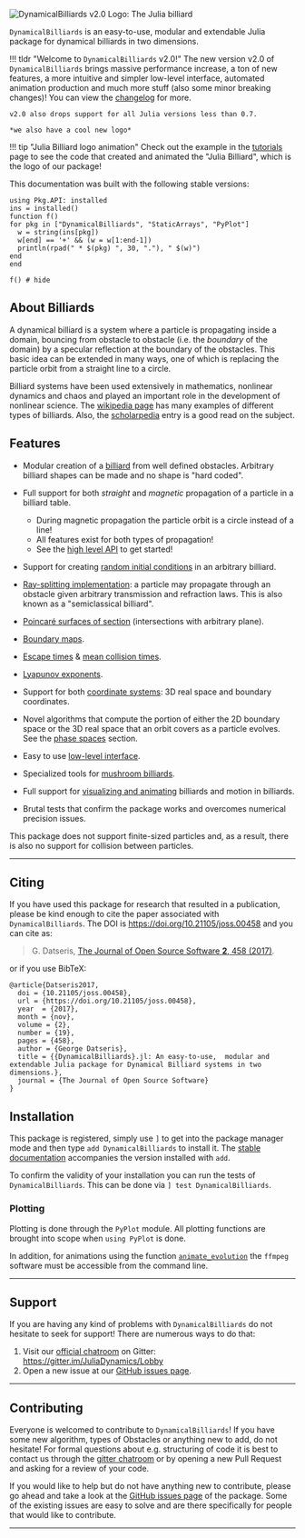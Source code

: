 ![DynamicalBilliards v2.0 Logo: The Julia billiard](https://github.com/JuliaDynamics/Tutorials-and-Resources/blob/master/billiard_animations/DynamicalBilliards_logo_animated.gif?raw=true)

`DynamicalBilliards` is an easy-to-use, modular and extendable Julia package for
dynamical billiards in two dimensions.

!!! tldr "Welcome to `DynamicalBilliards` v2.0!"
    The new version v2.0 of `DynamicalBilliards` brings massive performance increase, a ton of new features, a more intuitive and simpler low-level interface, automated animation production and much more stuff (also some minor breaking changes)!
    You can view the [changelog](https://github.com/JuliaDynamics/DynamicalBilliards.jl/blob/master/CHANGELOG.md) for more.

    v2.0 also drops support for all Julia versions less than 0.7.

    *we also have a cool new logo*

!!! tip "Julia Billiard logo animation"
    Check out the example in the [tutorials](tutorials/examples/#julia-logo-billiard) page to see the code that created and animated the "Julia Billiard", which is
    the logo of our package!

This documentation was built with the following stable versions:
```@setup versions
using Pkg.API: installed
ins = installed()
function f()
for pkg in ["DynamicalBilliards", "StaticArrays", "PyPlot"]
  w = string(ins[pkg])
  w[end] == '+' && (w = w[1:end-1])
  println(rpad(" * $(pkg) ", 30, "."), " $(w)")
end
end
```
```@example versions
f() # hide
```

## About Billiards

A dynamical billiard is a system where a particle is propagating inside a domain,
bouncing from obstacle to obstacle (i.e. the *boundary* of the domain) by a specular reflection at the boundary of the obstacles. This basic idea can be extended in many ways, one of which is replacing the particle orbit from a straight line to a circle.

Billiard systems have been used extensively in mathematics, nonlinear dynamics and chaos and played an important role in the development of nonlinear science.
The [wikipedia page](https://en.wikipedia.org/wiki/Dynamical_billiards) has many examples of different types of billiards. Also, the [scholarpedia](http://www.scholarpedia.org/article/Dynamical_billiards) entry is a good read on the subject.

## Features

* Modular creation of a [billiard](basic/high_level/#billiard) from well defined obstacles. Arbitrary billiard shapes can be made and no shape is "hard coded".
* Full support for both *straight*  and *magnetic* propagation of a particle in a billiard table.
  * During magnetic propagation the particle orbit is a circle instead of a line!
  * All features exist for both types of propagation!
  * See the [high level API](basic/high_level) to get started!

* Support for creating [random initial conditions](basic/high_level/#random-initial-conditions) in an arbitrary
  billiard.
* [Ray-splitting implementation](ray-splitting): a particle may propagate
  through an obstacle given arbitrary transmission and refraction
  laws. This is also known as a "semiclassical billiard".
* [Poincaré surfaces of section](high_level/#poincare-sections) (intersections with arbitrary plane).
* [Boundary maps](basic/phasespaces).
* [Escape times](basic/high_level/#escape-times) & [mean collision times](basic/high_level/#mean-collision-times).
* [Lyapunov exponents](lyapunovs).
* Support for both [coordinate systems](basic/phasespaces/#coordinate-systems): 3D real space and boundary coordinates.
* Novel algorithms that compute the portion of either the 2D boundary space or the 3D real space that an orbit covers as a particle evolves. See the [phase spaces](basic/phasespaces/#phase-space-portions) section.
* Easy to use [low-level interface](basic/low_level).
* Specialized tools for [mushroom billiards](mushroomtools).
* Full support for [visualizing and animating](visualizing) billiards and motion in billiards.
* Brutal tests that confirm the package works and overcomes numerical precision issues.

This package does not support finite-sized particles and, as a result, there is also no support for collision between particles.

---

## Citing
If you have used this package for research that resulted in a publication, please be
kind enough to cite the paper associated with `DynamicalBilliards`. The DOI is
https://doi.org/10.21105/joss.00458 and you can cite as:

>G. Datseris, [The Journal of Open Source Software **2**, 458
(2017)](https://doi.org/10.21105/joss.00458).

or if you use BibTeX:
```
@article{Datseris2017,
  doi = {10.21105/joss.00458},
  url = {https://doi.org/10.21105/joss.00458},
  year  = {2017},
  month = {nov},
  volume = {2},
  number = {19},
  pages = {458},
  author = {George Datseris},
  title = {{DynamicalBilliards}.jl: An easy-to-use,  modular and extendable Julia package for Dynamical Billiard systems in two dimensions.},
  journal = {The Journal of Open Source Software}
}
```

## Installation

This package is registered, simply use `]` to get into the package manager mode and then type `add DynamicalBilliards` to install it.
The [stable documentation](https://juliadynamics.github.io/DynamicalBilliards.jl/stable/) accompanies the version installed with `add`.

To confirm the validity of your installation you can run the tests of `DynamicalBilliards`. This can be done via `] test DynamicalBilliards`.

### Plotting
Plotting is done through the `PyPlot` module. All plotting functions are brought into scope when `using PyPlot` is done.

In addition, for animations using the function [`animate_evolution`](@ref) the
`ffmpeg` software must be accessible from the command line.


---

## Support
If you are having any kind of problems with `DynamicalBilliards` do not hesitate to seek for support! There are numerous ways to do that:

1. Visit our [official chatroom](https://gitter.im/JuliaDynamics/Lobby) on Gitter: https://gitter.im/JuliaDynamics/Lobby
2. Open a new issue at our [GitHub issues page](https://github.com/JuliaDynamics/DynamicalBilliards.jl/issues).

---
## Contributing
Everyone is welcomed to contribute to `DynamicalBilliards`! If you have some new
algorithm, types of Obstacles or anything new to add, do not hesitate! For formal
questions about e.g. structuring of code it is best to contact us through the [gitter
chatroom](https://gitter.im/JuliaDynamics/Lobby) or by opening a new Pull Request and asking for a review of your code.

If you would like to help but do not have anything new to contribute, please go ahead
and take a look at the [GitHub issues page](https://github.com/JuliaDynamics/DynamicalBilliards.jl/issues) of the package.
Some of the existing issues are easy to solve and are there specifically for people that would
like to contribute.

---
